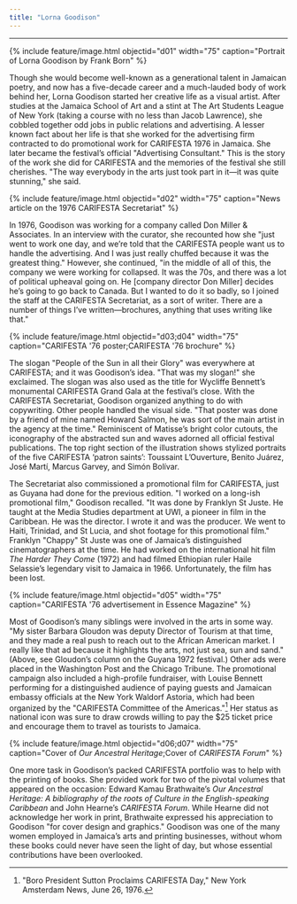 ```yaml
---
title: "Lorna Goodison"
---
```

---
{% include feature/image.html objectid="d01" width="75" caption="Portrait of Lorna Goodison by Frank Born" %}

Though she would become well-known as a generational talent in Jamaican poetry, and now has a five-decade career and a much-lauded body of work behind her, Lorna Goodison started her creative life as a visual artist. After studies at the Jamaica School of Art and a stint at The Art Students League of New York (taking a course with no less than Jacob Lawrence), she cobbled together odd jobs in public relations and advertising. A lesser known fact about her life is that she worked for the advertising firm contracted to do promotional work for CARIFESTA 1976 in Jamaica. She later became the festival’s official "Advertising Consultant." This is the story of the work she did for CARIFESTA and the memories of the festival she still cherishes. "The way everybody in the arts just took part in it—it was quite stunning," she said.

{% include feature/image.html objectid="d02" width="75" caption="News article on the 1976  CARIFESTA Secretariat" %}

In 1976, Goodison was working for a company called Don Miller & Associates. In an interview with the curator, she recounted how she "just went to work one day, and we’re told that the CARIFESTA people want us to handle the advertising. And I was just really chuffed because it was the greatest thing." However, she continued, "in the middle of all of this, the company we were working for collapsed. It was the 70s, and there was a lot of political upheaval going on. He [company director Don Miller] decides he’s going to go back to Canada. But I wanted to do it so badly, so I joined the staff at the CARIFESTA Secretariat, as a sort of writer. There are a number of things I’ve written—brochures, anything that uses writing like that."

{% include feature/image.html objectid="d03;d04" width="75" caption="CARIFESTA '76 poster;CARIFESTA '76 brochure" %}

The slogan "People of the Sun in all their Glory" was everywhere at CARIFESTA; and it was Goodison’s idea. "That was my slogan!" she exclaimed. The slogan was also used as the title for Wycliffe Bennett’s monumental CARIFESTA Grand Gala at the festival’s close. With the CARIFESTA Secretariat, Goodison organized anything to do with copywriting. Other people handled the visual side. "That poster was done by a friend of mine named Howard Salmon, he was sort of the main artist in the agency at the time." Reminiscent of Matisse’s bright color cutouts, the iconography of the abstracted sun and waves adorned all official festival publications. The top right section of the illustration shows stylized portraits of the five CARIFESTA ‘patron saints’: Toussaint L’Ouverture, Benito Juárez, José Martí, Marcus Garvey, and Simón Bolívar.

The Secretariat also commissioned a promotional film for CARIFESTA, just as Guyana had done for the previous edition. "I worked on a long-ish promotional film," Goodison recalled. "It was done by Franklyn St Juste. He taught at the Media Studies department at UWI, a pioneer in film in the Caribbean. He was the director. I wrote it and was the producer. We went to Haiti, Trinidad, and St Lucia, and shot footage for this promotional film." Franklyn "Chappy" St Juste was one of Jamaica’s distinguished cinematographers at the time. He had worked on the international hit film *The Harder They Come* (1972) and had filmed Ethiopian ruler Haile Selassie’s legendary visit to Jamaica in 1966. Unfortunately, the film has been lost.

{% include feature/image.html objectid="d05" width="75" caption="CARIFESTA '76 advertisement in Essence Magazine" %}

Most of Goodison’s many siblings were involved in the arts in some way. "My sister Barbara Gloudon was deputy Director of Tourism at that time, and they made a real push to reach out to the African American market. I really like that ad because it highlights the arts, not just sea, sun and sand." (Above, see Gloudon’s column on the Guyana 1972 festival.) Other ads were placed in the Washington Post and the Chicago Tribune. The promotional campaign also included a high-profile fundraiser, with Louise Bennett performing for a distinguished audience of paying guests and Jamaican embassy officials at the New York Waldorf Astoria, which had been organized by the "CARIFESTA Committee of the Americas."[^lorna-goodison-1] Her status as national icon was sure to draw crowds willing to pay the $25 ticket price and encourage them to travel as tourists to Jamaica.

{% include feature/image.html objectid="d06;d07" width="75" caption="Cover of <i>Our Ancestral Heritage</i>;Cover of <i>CARIFESTA Forum</i>" %}

One more task in Goodison’s packed CARIFESTA portfolio was to help with the printing of books. She provided work for two of the pivotal volumes that appeared on the occasion: Edward Kamau Brathwaite’s *Our Ancestral Heritage: A bibliography of the roots of Culture in the English-speaking Caribbean* and John Hearne’s *CARIFESTA Forum*. While Hearne did not acknowledge her work in print, Brathwaite expressed his appreciation to Goodison "for cover design and graphics." Goodison was one of the many women employed in Jamaica’s arts and printing businesses, without whom these books could never have seen the light of day, but whose essential contributions have been overlooked.

[^lorna-goodison-1]: "Boro President Sutton Proclaims CARIFESTA Day," New York Amsterdam News, June 26, 1976.